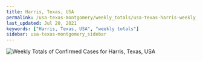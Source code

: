 ```yaml
---
title: Harris, Texas, USA
permalink: /usa-texas-montgomery/weekly_totals/usa-texas-harris-weekly_totals.html
last_updated: Jul 20, 2021
keywords: ["Harris, Texas, USA", "weekly totals"]
sidebar: usa-texas-montgomery_sidebar
---
```


![Weekly Totals of Confirmed Cases for Harris, Texas, USA](/covid_tracker/images/graphs/usa-texas-harris-weekly_totals_graph.png)
